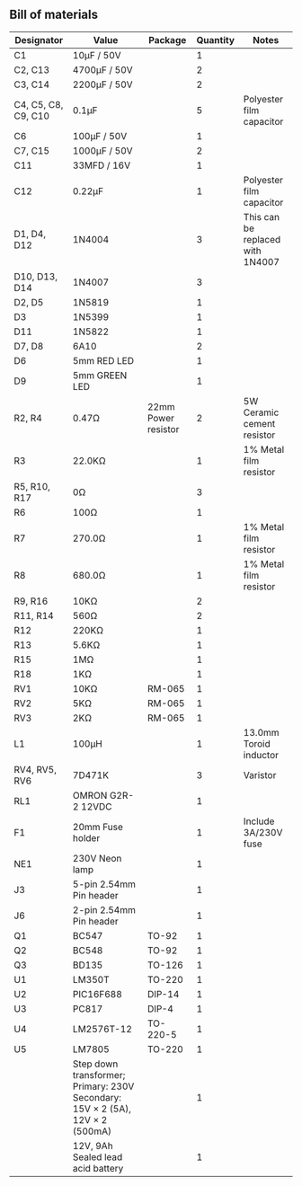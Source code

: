 ## Bill of materials

| Designator          | Value                                                                          | Package             | Quantity | Notes                            |
|---------------------|--------------------------------------------------------------------------------|---------------------|----------|----------------------------------|
| C1                  | 10μF / 50V                                                                     |                     | 1        |                                  |
| C2, C13             | 4700μF / 50V                                                                   |                     | 2        |                                  |
| C3, C14             | 2200μF / 50V                                                                   |                     | 2        |                                  |
| C4, C5, C8, C9, C10 | 0.1μF                                                                          |                     | 5        | Polyester film capacitor         |
| C6                  | 100μF / 50V                                                                    |                     | 1        |                                  |
| C7, C15             | 1000μF / 50V                                                                   |                     | 2        |                                  |
| C11                 | 33MFD / 16V                                                                    |                     | 1        |                                  |
| C12                 | 0.22μF                                                                         |                     | 1        | Polyester film capacitor         |
| D1, D4, D12         | 1N4004                                                                         |                     | 3        | This can be replaced with 1N4007 |
| D10, D13, D14       | 1N4007                                                                         |                     | 3        |                                  |
| D2, D5              | 1N5819                                                                         |                     | 1        |                                  |
| D3                  | 1N5399                                                                         |                     | 1        |                                  |
| D11                 | 1N5822                                                                         |                     | 1        |                                  |
| D7, D8              | 6A10                                                                           |                     | 2        |                                  |
| D6                  | 5mm RED LED                                                                    |                     | 1        |                                  |
| D9                  | 5mm GREEN LED                                                                  |                     | 1        |                                  |
| R2, R4              | 0.47Ω                                                                          | 22mm Power resistor | 2        | 5W Ceramic cement resistor       |
| R3                  | 22.0KΩ                                                                         |                     | 1        | 1% Metal film resistor           |
| R5, R10, R17        | 0Ω                                                                             |                     | 3        |                                  |
| R6                  | 100Ω                                                                           |                     | 1        |                                  |
| R7                  | 270.0Ω                                                                         |                     | 1        | 1% Metal film resistor           |
| R8                  | 680.0Ω                                                                         |                     | 1        | 1% Metal film resistor           |
| R9, R16             | 10KΩ                                                                           |                     | 2        |                                  |
| R11, R14            | 560Ω                                                                           |                     | 2        |                                  |
| R12                 | 220KΩ                                                                          |                     | 1        |                                  |
| R13                 | 5.6KΩ                                                                          |                     | 1        |                                  |
| R15                 | 1MΩ                                                                            |                     | 1        |                                  |
| R18                 | 1KΩ                                                                            |                     | 1        |                                  |
| RV1                 | 10KΩ                                                                           | RM-065              | 1        |                                  |
| RV2                 | 5KΩ                                                                            | RM-065              | 1        |                                  |
| RV3                 | 2KΩ                                                                            | RM-065              | 1        |                                  |
| L1                  | 100μH                                                                          |                     | 1        | 13.0mm Toroid inductor           |
| RV4, RV5, RV6       | 7D471K                                                                         |                     | 3        | Varistor                         |
| RL1                 | OMRON G2R-2 12VDC                                                              |                     | 1        |                                  |
| F1                  | 20mm Fuse holder                                                               |                     | 1        | Include 3A/230V fuse             |
| NE1                 | 230V Neon lamp                                                                 |                     | 1        |                                  |
| J3                  | 5-pin 2.54mm Pin header                                                        |                     | 1        |                                  |
| J6                  | 2-pin 2.54mm Pin header                                                        |                     | 1        |                                  |
| Q1                  | BC547                                                                          | TO-92               | 1        |                                  |
| Q2                  | BC548                                                                          | TO-92               | 1        |                                  |
| Q3                  | BD135                                                                          | TO-126              | 1        |                                  |
| U1                  | LM350T                                                                         | TO-220              | 1        |                                  |
| U2                  | PIC16F688                                                                      | DIP-14              | 1        |                                  |
| U3                  | PC817                                                                          | DIP-4               | 1        |                                  |
| U4                  | LM2576T-12                                                                     | TO-220-5            | 1        |                                  |
| U5                  | LM7805                                                                         | TO-220              | 1        |                                  |
|                     | Step down transformer; Primary: 230V Secondary: 15V × 2 (5A), 12V × 2 (500mA)  |                     | 1        |                                  |
|                     | 12V, 9Ah Sealed lead acid battery                                              |                     | 1        |                                  |
